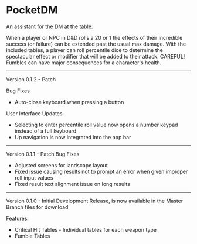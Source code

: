 # PocketDM
An assistant for the DM at the table.

When a player or NPC in D&D rolls a 20 or 1 the effects of their incredible success (or failure) can be extended past the usual max damage. With the included tables, a player can roll percentile dice to determine the spectacular effect or modifier that will be added to their attack. CAREFUL! Fumbles can have major consequences for a character's health.

------------------------------------------------------------------------------------------------------------------------------------------

Version 0.1.2 - Patch

Bug Fixes
- Auto-close keyboard when pressing a button

User Interface Updates
- Selecting to enter percentile roll value now opens a number keypad instead of a full keyboard
- Up navigation is now integrated into the app bar

------------------------------------------------------------------------------------------------------------------------------------------

Version 0.1.1 - Patch
Bug Fixes
* Adjusted screens for landscape layout
* Fixed issue causing results not to prompt an error when given improper roll input values
* Fixed result text alignment issue on long results

------------------------------------------------------------------------------------------------------------------------------------------

Version 0.1.0 - Initial Development Release, is now available in the Master Branch files for download

Features:
* Critical Hit Tables - Individual tables for each weapon type
* Fumble Tables
